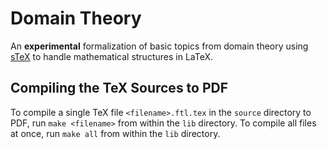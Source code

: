 # Domain Theory

An **experimental** formalization of basic topics from domain theory using
[sTeX](https://github.com/slatex/sTeX/blob/main/doc/stex-doc.pdf) to handle
mathematical structures in LaTeX.


## Compiling the TeX Sources to PDF

To compile a single TeX file `<filename>.ftl.tex` in the `source` directory to
PDF, run `make <filename>` from within the `lib` directory. To compile all files
at once, run `make all` from within the `lib` directory.
